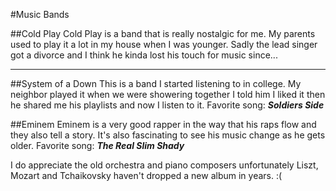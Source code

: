 #Music Bands

##Cold Play
Cold Play is a band that is really nostalgic for me. My parents used to play it a lot in my house when I was younger.
Sadly the lead singer got a divorce and I think he kinda lost his touch for music since...
*** ***


##System of a Down
This is a band I started listening to in college. My neighbor played it when we were showering together I told him I liked it then
he shared me his playlists and now I listen to it.
Favorite song: ***Soldiers Side***

##Eminem 
Eminem is a very good rapper in the way that his raps flow and they also tell a story. It's also fascinating to see his music change
as he gets older.
Favorite song: ***The Real Slim Shady***


I do appreciate the old orchestra and piano composers unfortunately Liszt, Mozart and Tchaikovsky haven't dropped a new album in years. :(

